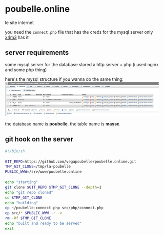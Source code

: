 # poubelle.online
le site internet

you need the `connect.php` file that has the creds for the mysql server
only [x4m3](https://philippeloctaux.com) has it

## server requirements
some mysql server for the database stored
a http server + php (i used nginx and some php thing)

here's the mysql structure if you wanna do the same thing: ![mysql structure](mysql.png)

the database name is **poubelle**, the table name is **masse**.

## git hook on the server
```bash
#!/bin/sh

GIT_REPO=https://github.com/vegapoubelle/poubelle.online.git
TMP_GIT_CLONE=/tmp/la-poubelle
PUBLIC_WWW=/srv/www/poubelle.online

echo "starting"
git clone $GIT_REPO $TMP_GIT_CLONE --depth=1
echo "git repo cloned"
cd $TMP_GIT_CLONE
echo "building"
cp ~/poubelle-connect.php src/php/connect.php
cp src/* $PUBLIC_WWW -r -v
rm -Rf $TMP_GIT_CLONE
echo "built and ready to be served"
exit
```
